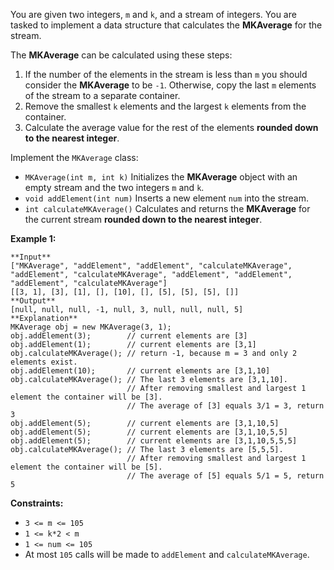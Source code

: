 You are given two integers, `m` and `k`, and a stream of integers. You are
tasked to implement a data structure that calculates the **MKAverage** for the
stream.

The **MKAverage** can be calculated using these steps:

  1. If the number of the elements in the stream is less than `m` you should consider the **MKAverage** to be `-1`. Otherwise, copy the last `m` elements of the stream to a separate container.
  2. Remove the smallest `k` elements and the largest `k` elements from the container.
  3. Calculate the average value for the rest of the elements **rounded down to the nearest integer**.

Implement the `MKAverage` class:

  * `MKAverage(int m, int k)` Initializes the **MKAverage** object with an empty stream and the two integers `m` and `k`.
  * `void addElement(int num)` Inserts a new element `num` into the stream.
  * `int calculateMKAverage()` Calculates and returns the **MKAverage** for the current stream **rounded down to the nearest integer**.



**Example 1:**

    
    
    **Input**
    ["MKAverage", "addElement", "addElement", "calculateMKAverage", "addElement", "calculateMKAverage", "addElement", "addElement", "addElement", "calculateMKAverage"]
    [[3, 1], [3], [1], [], [10], [], [5], [5], [5], []]
    **Output**
    [null, null, null, -1, null, 3, null, null, null, 5]
    **Explanation**
    MKAverage obj = new MKAverage(3, 1); 
    obj.addElement(3);        // current elements are [3]
    obj.addElement(1);        // current elements are [3,1]
    obj.calculateMKAverage(); // return -1, because m = 3 and only 2 elements exist.
    obj.addElement(10);       // current elements are [3,1,10]
    obj.calculateMKAverage(); // The last 3 elements are [3,1,10].
                              // After removing smallest and largest 1 element the container will be [3].
                              // The average of [3] equals 3/1 = 3, return 3
    obj.addElement(5);        // current elements are [3,1,10,5]
    obj.addElement(5);        // current elements are [3,1,10,5,5]
    obj.addElement(5);        // current elements are [3,1,10,5,5,5]
    obj.calculateMKAverage(); // The last 3 elements are [5,5,5].
                              // After removing smallest and largest 1 element the container will be [5].
                              // The average of [5] equals 5/1 = 5, return 5
    



**Constraints:**

  * `3 <= m <= 105`
  * `1 <= k*2 < m`
  * `1 <= num <= 105`
  * At most `105` calls will be made to `addElement` and `calculateMKAverage`.

